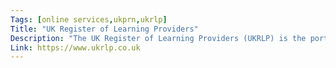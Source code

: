 ```yaml
---
Tags: [online services,ukprn,ukrlp]
Title: "UK Register of Learning Providers"
Description: "The UK Register of Learning Providers (UKRLP) is the portal for government departments, agencies, learners, and employers to share key information about learning providers."
Link: https://www.ukrlp.co.uk
---
```


